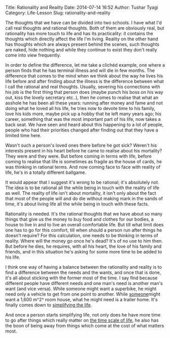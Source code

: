 Title: Rationality and Reality
Date: 2014-07-14 16:52
Author: Tushar Tyagi 
Category: Life-Lesson
Slug: rationality-and-reality

The thoughts that we have can be divided into two schools. I have what
I'd call real thoughts and rational thoughts. Both of them are obviously
real, but rationality has more touch to life and has its practicality:
it contains the thoughts which directly affect the life I'm living.
Reality on the other hand has thoughts which are always present behind
the scenes, such thoughts are naked, hide nothing and while they
continue to exist they don't really come into view frequently.

In order to define the difference, let me take a clichéd example, one
where a person finds that he has terminal illness and will die in few
months. The difference that comes to the mind when we think about the
way he lives his life before and after finding about the illness is the
difference between what I call the rational and real thoughts. Usually,
severing his connections with his job is the first thing that person
does (maybe punch his boss on his way out, kiss the lovely secretary
etc..), then he comes to realise that what an asshole he has been all
these years: running after money and fame and not doing what he loved
all his life, he tries now to devote time to his family, love his kids
more, maybe pick up a hobby that he left many years ago; his career,
something that was the most important part of his life, now takes a back
seat. We have seen and heard about this happening to a lot of people,
people who had their priorities changed after finding out that they have
a limited time here.

Wasn't such a person's loved ones there before he got sick? Weren't his
interests present in his heart before he came to realise about his
mortality? They were and they were. But before coming in terms with
life, before coming to realise that life is sometimes as fragile as the
house of cards, he was thinking in rational terms. And now coming face
to face with reality of life, he's in a totally different ballgame.

It would appear that I suggest it's wrong to be rational; it's
absolutely not. The idea is to be rational all the while being in touch
with the reality of life as well. The reality of life isn't about
mortality, it isn't only about the fact that most of the people will and
do die without making mark in the sands of time, it's about living life
all the while being in touch with these facts.

Rationality is needed. It's the rational thoughts that we have about so
many things that give us the money to buy food and clothes for our
bodies, a house to live in and to live an overall comfortable life. But
till what limit does one has to go for this comfort, till when should a
person run after things he doesn't require? For this calculation, one
needs to be thinking in terms of reality. Where will the money go once
he's dead? It's of no use to him then. But before he dies, he requires,
with all his heart, the love of his family and friends, and in this
situation he's asking for some more time to be added to his life.

I think one way of having a balance between the rationality and reality
is to find a difference between the needs and the wants, and once that
is done, it's all about sticking with the former most of the time. I say
find because different people have different needs and one man's need is
another man's want (and vice versa). While someone might want a
superbike, he might need only a vehicle to get from one point to
another. While
[someone](%20http://en.wikipedia.org/wiki/Tom_Shadyac "Tom Shadyac")might
want a 1,600 m^2^ room house, what he might need is a trailer home. It's
finally comes down to [simplifying the
life](http://tushartyagi.com/what-if-it-is/ "What if it is?").

And once a person starts simplifying life, not only does he have more
time to go after things which really matter on [the time scale of
life](http://tushartyagi.com/time-scales-of-life/ "Time Scales of Life"),
he also has the boon of being away from things which come at the cost of
what matters most.

